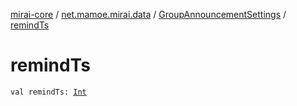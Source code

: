 [mirai-core](../../index.md) / [net.mamoe.mirai.data](../index.md) / [GroupAnnouncementSettings](index.md) / [remindTs](./remind-ts.md)

# remindTs

`val remindTs: `[`Int`](https://kotlinlang.org/api/latest/jvm/stdlib/kotlin/-int/index.html)